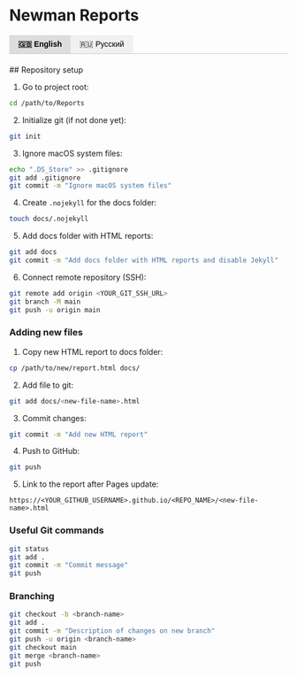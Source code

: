 # Newman Reports

<style>
/* Контейнер вкладок */
.tab {
  overflow: hidden;
  border-bottom: 1px solid #ccc;
  margin-bottom: 10px;
}

/* Кнопки вкладок */
.tab button {
  background-color: #f1f1f1;
  float: left;
  border: none;
  outline: none;
  cursor: pointer;
  padding: 8px 16px;
  transition: 0.3s;
  font-size: 14px;
}

/* Активная вкладка */
.tab button.active {
  background-color: #ddd;
  font-weight: bold;
}

/* Содержимое вкладки */
.tabcontent {
  display: none;
  padding: 10px 0px;
  border-top: none;
}
</style>

<div class="tab">
  <button class="tablinks active" onclick="openTab(event, 'English')">🇬🇧 English</button>
  <button class="tablinks" onclick="openTab(event, 'Russian')">🇷🇺 Русский</button>
</div>

<!-- English Content -->
<div id="English" class="tabcontent" style="display:block;">
## Repository setup

1. Go to project root:
```bash
cd /path/to/Reports
````

2. Initialize git (if not done yet):

```bash
git init
```

3. Ignore macOS system files:

```bash
echo ".DS_Store" >> .gitignore
git add .gitignore
git commit -m "Ignore macOS system files"
```

4. Create `.nojekyll` for the docs folder:

```bash
touch docs/.nojekyll
```

5. Add docs folder with HTML reports:

```bash
git add docs
git commit -m "Add docs folder with HTML reports and disable Jekyll"
```

6. Connect remote repository (SSH):

```bash
git remote add origin <YOUR_GIT_SSH_URL>
git branch -M main
git push -u origin main
```

### Adding new files

1. Copy new HTML report to docs folder:

```bash
cp /path/to/new/report.html docs/
```

2. Add file to git:

```bash
git add docs/<new-file-name>.html
```

3. Commit changes:

```bash
git commit -m "Add new HTML report"
```

4. Push to GitHub:

```bash
git push
```

5. Link to the report after Pages update:

```
https://<YOUR_GITHUB_USERNAME>.github.io/<REPO_NAME>/<new-file-name>.html
```

### Useful Git commands

```bash
git status
git add .
git commit -m "Commit message"
git push
```

### Branching

```bash
git checkout -b <branch-name>
git add .
git commit -m "Description of changes on new branch"
git push -u origin <branch-name>
git checkout main
git merge <branch-name>
git push
```

</div>

<!-- Russian Content -->

<div id="Russian" class="tabcontent">
## Настройка репозитория

1. Перейти в корень проекта:

```bash
cd /путь/к/Reports
```

2. Инициализация git (если ещё не сделано):

```bash
git init
```

3. Игнорирование системных файлов macOS:

```bash
echo ".DS_Store" >> .gitignore
git add .gitignore
git commit -m "Ignore macOS system files"
```

4. Создание файла `.nojekyll` для папки `docs`:

```bash
touch docs/.nojekyll
```

5. Добавление папки `docs` с HTML-отчётами:

```bash
git add docs
git commit -m "Add docs folder with HTML reports and disable Jekyll"
```

6. Подключение удалённого репозитория (SSH):

```bash
git remote add origin <YOUR_GIT_SSH_URL>
git branch -M main
git push -u origin main
```

### Добавление новых файлов

1. Копируем новый HTML-отчёт в папку `docs`:

```bash
cp /путь/к/новому/отчету.html docs/
```

2. Добавляем файл в git:

```bash
git add docs/имя_нового_файла.html
```

3. Коммитим изменения:

```bash
git commit -m "Add new HTML report"
```

4. Пушим на GitHub:

```bash
git push
```

5. Ссылка на новый отчёт после обновления Pages:

```
https://<YOUR_GITHUB_USERNAME>.github.io/<REPO_NAME>/имя_нового_файла.html
```

### Полезные команды Git

```bash
git status
git add .
git commit -m "Сообщение коммита"
git push
```

### Работа с ветками

```bash
git checkout -b <название-ветки>
git add .
git commit -m "Описание изменений на новой ветке"
git push -u origin <название-ветки>
git checkout main
git merge <название-ветки>
git push
```

</div>

<script>
function openTab(evt, tabName) {
  var i, tabcontent, tablinks;
  tabcontent = document.getElementsByClassName("tabcontent");
  for (i = 0; i < tabcontent.length; i++) {
    tabcontent[i].style.display = "none";
  }
  tablinks = document.getElementsByClassName("tablinks");
  for (i = 0; i < tablinks.length; i++) {
    tablinks[i].className = tablinks[i].className.replace(" active", "");
  }
  document.getElementById(tabName).style.display = "block";
  evt.currentTarget.className += " active";
}
</script>
